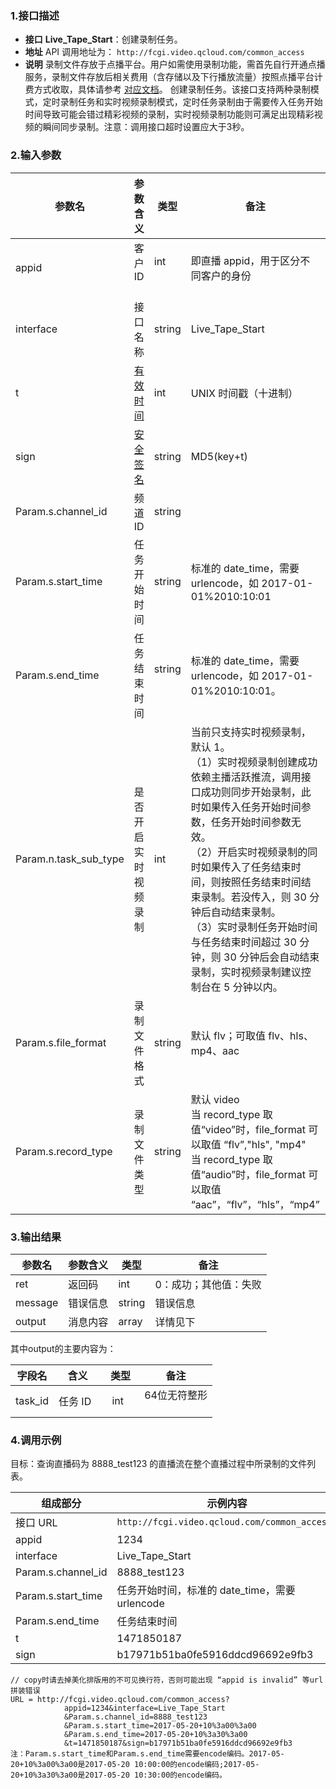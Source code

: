 ### 1.接口描述
- **接口**
**Live_Tape_Start**：创建录制任务。
- **地址**
API 调用地址为： `http://fcgi.video.qcloud.com/common_access`
- **说明**
录制文件存放于点播平台。用户如需使用录制功能，需首先自行开通点播服务，录制文件存放后相关费用（含存储以及下行播放流量）按照点播平台计费方式收取，具体请参考 [对应文档](http://tce.fsphere.cn/doc/product/266/%E4%BB%B7%E6%A0%BC%E6%80%BB%E8%A7%88)。
创建录制任务。该接口支持两种录制模式，定时录制任务和实时视频录制模式，定时任务录制由于需要传入任务开始时间导致可能会错过精彩视频的录制，实时视频录制功能则可满足出现精彩视频的瞬间同步录制。注意：调用接口超时设置应大于3秒。

### 2.输入参数

| 参数名 | 参数含义 | 类型 | 备注 | 是否必需 |
|---------|---------|---------|---------|---------|
| appid                        | 客户 ID     | int       | 即直播 appid，用于区分不同客户的身份 |  Y          | 
| interface                 | 接口名称   | string |  Live_Tape_Start  |  Y          | 
| t | [有效时间](http://tce.fsphere.cn/doc/api/258/5956#.E5.AE.89.E5.85.A8.E6.A3.80.E6.9F.A5) | int  | UNIX 时间戳（十进制） |  Y | 
| sign | [安全签名](http://tce.fsphere.cn/doc/api/258/5956#.E5.AE.89.E5.85.A8.E6.A3.80.E6.9F.A5) | string | MD5(key+t) | Y | 
| Param.s.channel_id | 频道 ID | string | | Y|
| Param.s.start_time  | 任务开始时间 | string  | 标准的 date_time，需要 urlencode，如 2017-01-01%2010:10:01| Y|
| Param.s.end_time | 任务结束时间 | string   |标准的 date_time，需要 urlencode，如 2017-01-01%2010:10:01。  | Y |
|Param.n.task_sub_type  | 是否开启实时视频录制| int| 当前只支持实时视频录制，默认 1。<br>（1）实时视频录制创建成功依赖主播活跃推流，调用接口成功则同步开始录制，此时如果传入任务开始时间参数，任务开始时间参数无效。<br>（2）开启实时视频录制的同时如果传入了任务结束时间，则按照任务结束时间结束录制。若没传入，则 30 分钟后自动结束录制。<br>（3）实时录制任务开始时间与任务结束时间超过 30 分钟，则 30 分钟后会自动结束录制，实时视频录制建议控制台在 5 分钟以内。|N|
|Param.s.file_format |录制文件格式|string|默认 flv；可取值 flv、hls、mp4、aac|N|
|Param.s.record_type|录制文件类型|string| 默认 video<br>当 record_type 取值“video”时，file_format 可以取值 “flv”,"hls", "mp4"<br>当 record_type 取值“audio”时，file_format 可以取值 “aac”，“flv”，“hls”，“mp4”|N|


### 3.输出结果
| 参数名 | 参数含义 | 类型 | 备注            |
|---------|---------|---------|------------------|
| ret      | 返回码 |   int  |  0：成功；其他值：失败|
| message | 错误信息 |   string  |  错误信息|
| output | 消息内容 |   array  |  详情见下|

其中output的主要内容为：

| 字段名 | 含义 | 类型 | 备注                 |
|---------|---------|---------|------------------|
| task_id | 任务 ID   |   int      |  64位无符整形<br>   |

 
### 4.调用示例
目标：查询直播码为 8888_test123 的直播流在整个直播过程中所录制的文件列表。

| 组成部分 |   示例内容           |
|-------------|------------------|
|接口 URL| `http://fcgi.video.qcloud.com/common_access?`|
|appid       | 1234 |
|interface       | Live_Tape_Start |
|Param.s.channel_id | 8888_test123 |
|Param.s.start_time | 任务开始时间，标准的 date_time，需要 urlencode |
|Param.s.end_time| 任务结束时间 |
|t |1471850187 |
|sign | b17971b51ba0fe5916ddcd96692e9fb3 |

```
// copy时请去掉美化排版用的不可见换行符，否则可能出现 “appid is invalid” 等url拼装错误
URL = http://fcgi.video.qcloud.com/common_access?
			appid=1234&interface=Live_Tape_Start
			&Param.s.channel_id=8888_test123
			&Param.s.start_time=2017-05-20+10%3a00%3a00
			&Param.s.end_time=2017-05-20+10%3a30%3a00
			&t=1471850187&sign=b17971b51ba0fe5916ddcd96692e9fb3
注：Param.s.start_time和Param.s.end_time需要encode编码。2017-05-20+10%3a00%3a00是2017-05-20 10:00:00的encode编码;2017-05-20+10%3a30%3a00是2017-05-20 10:30:00的encode编码。
```
			
